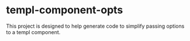 # templ-component-opts

This project is designed to help generate code to simplify passing options to a templ component.
